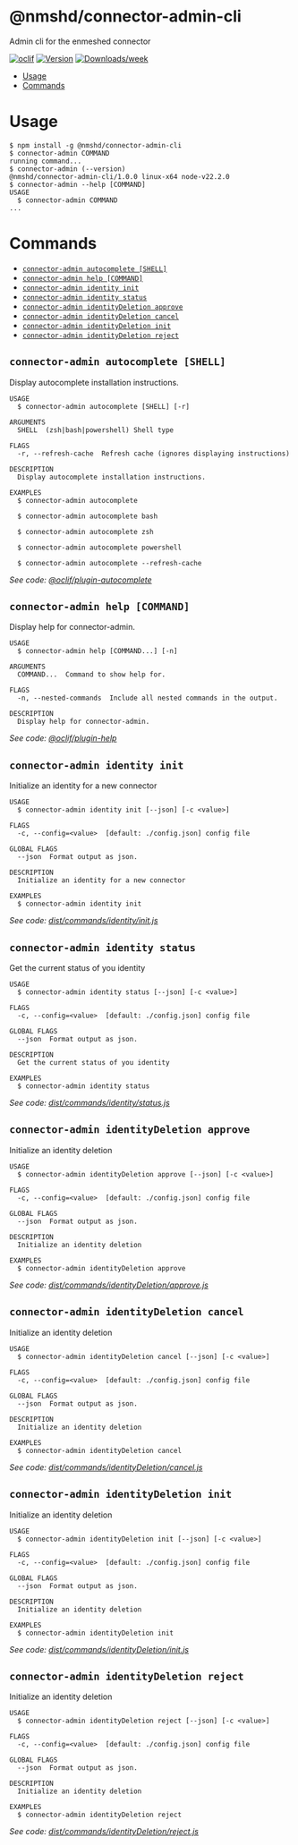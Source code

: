 @nmshd/connector-admin-cli
=================

Admin cli for the enmeshed connector


[![oclif](https://img.shields.io/badge/cli-oclif-brightgreen.svg)](https://oclif.io)
[![Version](https://img.shields.io/npm/v/@nmshd/connector-admin-cli.svg)](https://npmjs.org/package/@nmshd/connector-admin-cli)
[![Downloads/week](https://img.shields.io/npm/dw/@nmshd/connector-admin-cli.svg)](https://npmjs.org/package/@nmshd/connector-admin-cli)


<!-- toc -->
* [Usage](#usage)
* [Commands](#commands)
<!-- tocstop -->
# Usage
<!-- usage -->
```sh-session
$ npm install -g @nmshd/connector-admin-cli
$ connector-admin COMMAND
running command...
$ connector-admin (--version)
@nmshd/connector-admin-cli/1.0.0 linux-x64 node-v22.2.0
$ connector-admin --help [COMMAND]
USAGE
  $ connector-admin COMMAND
...
```
<!-- usagestop -->
# Commands
<!-- commands -->
* [`connector-admin autocomplete [SHELL]`](#connector-admin-autocomplete-shell)
* [`connector-admin help [COMMAND]`](#connector-admin-help-command)
* [`connector-admin identity init`](#connector-admin-identity-init)
* [`connector-admin identity status`](#connector-admin-identity-status)
* [`connector-admin identityDeletion approve`](#connector-admin-identitydeletion-approve)
* [`connector-admin identityDeletion cancel`](#connector-admin-identitydeletion-cancel)
* [`connector-admin identityDeletion init`](#connector-admin-identitydeletion-init)
* [`connector-admin identityDeletion reject`](#connector-admin-identitydeletion-reject)

## `connector-admin autocomplete [SHELL]`

Display autocomplete installation instructions.

```
USAGE
  $ connector-admin autocomplete [SHELL] [-r]

ARGUMENTS
  SHELL  (zsh|bash|powershell) Shell type

FLAGS
  -r, --refresh-cache  Refresh cache (ignores displaying instructions)

DESCRIPTION
  Display autocomplete installation instructions.

EXAMPLES
  $ connector-admin autocomplete

  $ connector-admin autocomplete bash

  $ connector-admin autocomplete zsh

  $ connector-admin autocomplete powershell

  $ connector-admin autocomplete --refresh-cache
```

_See code: [@oclif/plugin-autocomplete](https://github.com/oclif/plugin-autocomplete/blob/v3.1.7/src/commands/autocomplete/index.ts)_

## `connector-admin help [COMMAND]`

Display help for connector-admin.

```
USAGE
  $ connector-admin help [COMMAND...] [-n]

ARGUMENTS
  COMMAND...  Command to show help for.

FLAGS
  -n, --nested-commands  Include all nested commands in the output.

DESCRIPTION
  Display help for connector-admin.
```

_See code: [@oclif/plugin-help](https://github.com/oclif/plugin-help/blob/v6.2.6/src/commands/help.ts)_

## `connector-admin identity init`

Initialize an identity for a new connector

```
USAGE
  $ connector-admin identity init [--json] [-c <value>]

FLAGS
  -c, --config=<value>  [default: ./config.json] config file

GLOBAL FLAGS
  --json  Format output as json.

DESCRIPTION
  Initialize an identity for a new connector

EXAMPLES
  $ connector-admin identity init
```

_See code: [dist/commands/identity/init.js](https://github.com/packages/connector-admin-cli/blob/v1.0.0/dist/commands/identity/init.js)_

## `connector-admin identity status`

Get the current status of you identity

```
USAGE
  $ connector-admin identity status [--json] [-c <value>]

FLAGS
  -c, --config=<value>  [default: ./config.json] config file

GLOBAL FLAGS
  --json  Format output as json.

DESCRIPTION
  Get the current status of you identity

EXAMPLES
  $ connector-admin identity status
```

_See code: [dist/commands/identity/status.js](https://github.com/packages/connector-admin-cli/blob/v1.0.0/dist/commands/identity/status.js)_

## `connector-admin identityDeletion approve`

Initialize an identity deletion

```
USAGE
  $ connector-admin identityDeletion approve [--json] [-c <value>]

FLAGS
  -c, --config=<value>  [default: ./config.json] config file

GLOBAL FLAGS
  --json  Format output as json.

DESCRIPTION
  Initialize an identity deletion

EXAMPLES
  $ connector-admin identityDeletion approve
```

_See code: [dist/commands/identityDeletion/approve.js](https://github.com/packages/connector-admin-cli/blob/v1.0.0/dist/commands/identityDeletion/approve.js)_

## `connector-admin identityDeletion cancel`

Initialize an identity deletion

```
USAGE
  $ connector-admin identityDeletion cancel [--json] [-c <value>]

FLAGS
  -c, --config=<value>  [default: ./config.json] config file

GLOBAL FLAGS
  --json  Format output as json.

DESCRIPTION
  Initialize an identity deletion

EXAMPLES
  $ connector-admin identityDeletion cancel
```

_See code: [dist/commands/identityDeletion/cancel.js](https://github.com/packages/connector-admin-cli/blob/v1.0.0/dist/commands/identityDeletion/cancel.js)_

## `connector-admin identityDeletion init`

Initialize an identity deletion

```
USAGE
  $ connector-admin identityDeletion init [--json] [-c <value>]

FLAGS
  -c, --config=<value>  [default: ./config.json] config file

GLOBAL FLAGS
  --json  Format output as json.

DESCRIPTION
  Initialize an identity deletion

EXAMPLES
  $ connector-admin identityDeletion init
```

_See code: [dist/commands/identityDeletion/init.js](https://github.com/packages/connector-admin-cli/blob/v1.0.0/dist/commands/identityDeletion/init.js)_

## `connector-admin identityDeletion reject`

Initialize an identity deletion

```
USAGE
  $ connector-admin identityDeletion reject [--json] [-c <value>]

FLAGS
  -c, --config=<value>  [default: ./config.json] config file

GLOBAL FLAGS
  --json  Format output as json.

DESCRIPTION
  Initialize an identity deletion

EXAMPLES
  $ connector-admin identityDeletion reject
```

_See code: [dist/commands/identityDeletion/reject.js](https://github.com/packages/connector-admin-cli/blob/v1.0.0/dist/commands/identityDeletion/reject.js)_
<!-- commandsstop -->
